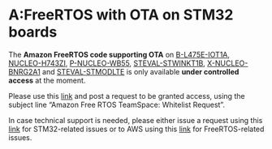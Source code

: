 # A:FreeRTOS with OTA on STM32 boards

The **Amazon FreeRTOS code supporting OTA** on [B-L475E-IOT1A](https://www.st.com/en/evaluation-tools/b-l475e-iot01a.html), [NUCLEO-H743ZI]( https://www.st.com/en/evaluation-tools/nucleo-h743zi.html), [P-NUCLEO-WB55](https://www.st.com/en/evaluation-tools/p-nucleo-wb55.html), [STEVAL-STWINKT1B](https://www.st.com/content/st_com/en/products/evaluation-tools/solution-evaluation-tools/sensor-solution-eval-boards/steval-stwinkt1b.html), [X-NUCLEO-BNRG2A1](https://www.st.com/en/ecosystems/x-nucleo-bnrg2a1.html) and [STEVAL-STMODLTE](https://www.st.com/content/st_com/en/products/evaluation-tools/solution-evaluation-tools/communication-and-connectivity-solution-eval-boards/steval-stmodlte.html) is only available **under controlled access** at the moment.

Please use this [link](https://community.st.com/s/onlinesupport) and post a request to be granted access, using the subject line “Amazon Free RTOS TeamSpace: Whitelist Request”.
 
In case technical support is needed, please either issue a request using this [link](https://community.st.com/s/onlinesupport) for STM32-related issues or to AWS using this [link](https://forums.aws.amazon.com/category.jspa?categoryID=32) for FreeRTOS-related issues.



